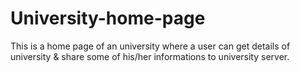 # University-home-page
This is a home page of an university where a user can get details of university &amp; share some of his/her informations to university server.
